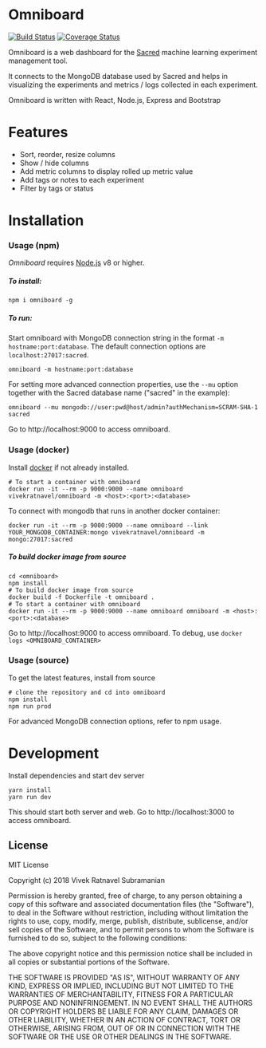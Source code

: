 # Omniboard

[![Build Status](https://travis-ci.com/vivekratnavel/omniboard.svg?branch=master)](https://travis-ci.com/vivekratnavel/omniboard)
[![Coverage Status](https://coveralls.io/repos/github/vivekratnavel/omniboard/badge.svg?branch=master)](https://coveralls.io/github/vivekratnavel/omniboard?branch=master)

Omniboard is a web dashboard for the [Sacred](https://github.com/IDSIA/sacred)
machine learning experiment management tool.

It connects to the MongoDB database used by Sacred
and helps in visualizing the experiments and metrics / logs collected in each experiment.

Omniboard is written with React, Node.js, Express and Bootstrap

# Features

* Sort, reorder, resize columns
* Show / hide columns
* Add metric columns to display rolled up metric value
* Add tags or notes to each experiment
* Filter by tags or status 

# Installation

### Usage (npm) ###

_Omniboard_ requires [Node.js](https://nodejs.org/en/download/) v8 or higher.
##### To install: #####

```npm
npm i omniboard -g
```

##### To run: #####
Start omniboard with MongoDB connection string in the format `-m hostname:port:database`.
The default connection options are `localhost:27017:sacred`.  
```
omniboard -m hostname:port:database
```
For setting more advanced connection properties, use the `--mu` option together with the Sacred database name ("sacred" in the example):

```
omniboard --mu mongodb://user:pwd@host/admin?authMechanism=SCRAM-SHA-1 sacred
```

Go to http://localhost:9000 to access omniboard.

### Usage (docker) ###

Install [docker](https://www.docker.com/get-started) if not already installed.

```docker
# To start a container with omniboard
docker run -it --rm -p 9000:9000 --name omniboard vivekratnavel/omniboard -m <host>:<port>:<database>
```

To connect with mongodb that runs in another docker container:
```docker
docker run -it --rm -p 9000:9000 --name omniboard --link YOUR_MONGODB_CONTAINER:mongo vivekratnavel/omniboard -m mongo:27017:sacred
```

##### To build docker image from source #####
```
cd <omniboard>
npm install
# To build docker image from source
docker build -f Dockerfile -t omniboard .
# To start a container with omniboard
docker run -it --rm -p 9000:9000 --name omniboard omniboard -m <host>:<port>:<database>
```

Go to http://localhost:9000 to access omniboard. To debug, use `docker logs <OMNIBOARD_CONTAINER>`

### Usage (source) ###

To get the latest features, install from source
```
# clone the repository and cd into omniboard
npm install
npm run prod
```
For advanced MongoDB connection options, refer to npm usage.

# Development

Install dependencies and start dev server

```npm
yarn install
yarn run dev
```
This should start both server and web. Go to http://localhost:3000 to access omniboard.

License
-------
MIT License

Copyright (c) 2018 Vivek Ratnavel Subramanian

Permission is hereby granted, free of charge, to any person obtaining a copy of this software and associated documentation files (the "Software"), to deal in the Software without restriction, including without limitation the rights to use, copy, modify, merge, publish, distribute, sublicense, and/or sell copies of the Software, and to permit persons to whom the Software is furnished to do so, subject to the following conditions:

The above copyright notice and this permission notice shall be included in all copies or substantial portions of the Software.

THE SOFTWARE IS PROVIDED "AS IS", WITHOUT WARRANTY OF ANY KIND, EXPRESS OR IMPLIED, INCLUDING BUT NOT LIMITED TO THE WARRANTIES OF MERCHANTABILITY, FITNESS FOR A PARTICULAR PURPOSE AND NONINFRINGEMENT. IN NO EVENT SHALL THE AUTHORS OR COPYRIGHT HOLDERS BE LIABLE FOR ANY CLAIM, DAMAGES OR OTHER LIABILITY, WHETHER IN AN ACTION OF CONTRACT, TORT OR OTHERWISE, ARISING FROM, OUT OF OR IN CONNECTION WITH THE SOFTWARE OR THE USE OR OTHER DEALINGS IN THE SOFTWARE.